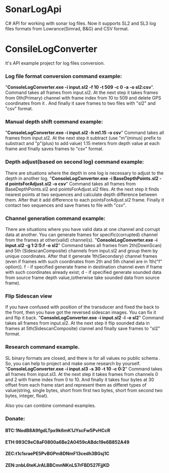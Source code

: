 # SonarLogApi
C# API for working with sonar log files.
Now it supports SL2 and SL3 log files formats from Lowrance(Simrad, B&G) and CSV format.

# ConsileLogConverter
It's API example project for log files conversion.

### Log file format conversion command example:
"**ConsoleLogConverter.exe -i input.sl2 -f 10 -t 509 -c 0 -a -o sl2:csv**".
Command takes all frames from input.sl2. At the next step it takes frames from 0th(Primary) channel with frame index 
from 10 to 509 and delete GPS coordinates from it . And finally it save frames to two files with "sl2" and "csv" format.

### Manual depth shift command example:
"**ConsoleLogConverter.exe -i input.sl2 -h m1.15 -o csv**"
Command takes all frames from input.sl2. At the next step it subtract (use "m"(minus) prefix to substract and "p"(plus) to add value) 1.15 meters from depth value at each frame and finally saves frames to "csv" format.

### Depth adjust(based on second log) command example:
There are situations where the depth in one log is necessary to adjust to the depth in another log.
"**ConsoleLogConverter.exe -i BaseDepthPoints.sl2 -d pointsForAdjust.sl2 -o csv**"
Command takes all frames from BaseDepthPoints.sl2 and pointsForAdjust.sl2 files. At the next step it finds nearest points at two sequences and calculate depth difference between them. After that it add difference to each pointsForAdjust.sl2 frame. Finally it contact two sequences and save frames to file with "csv".

### Channel generation command example:
There are situations where you have valid data at one channel and corrupt data at another. You can generate frames for specific(corrupted) channel from the frames at other(valid) channel(s).
"**ConsoleLogConverter.exe -i input.sl2 -g 1:2:5:f -o sl2**"
Command takes all frames from 2th(DownScan) and 5th (SidescanComposite) channels from input.sl2 and group them by unique coordinates.
After that it generate 1th(Secondary) channel frames (even if frames with such coordinates from 2th and 5th chanel are in 1th("f" option)).
f - if specified generate frame in destination channel even if frame with such coordinates already exist;
d - if specified generate sounded data from source frame depth value,(otherwise take sounded data from source frame).

### Flip Sidescan view
If you have confused with position of the transducer and fixed the back to the front, then you have got the reversed sidescan images. 
You can fix it and flip it back.
"**ConsoleLogConverter.exe -i input.sl2 -l -o sl2**"
Command takes all frames from input.sl2. At the next step it flip sounded data in frames at 5th(SidescanComposite) clannel and finally save frames to "sl2" format.

### Research command example.
SL binary formats are closed, and there is for all values no public schema . So, you can help to project and make some research by yourself.
"**ConsoleLogConverter.exe -i input.sl3 -s 30 -t 10 -c 0:2**"
Command takes all frames from input.sl3. At the next step it takes frames from channels 0 and 2 with frame 
index from 0 to 10.
And finally it takes four bytes at 30 offset from each frame start and represent them as differet types 
of value(string, single bytes, short from first two bytes, short from second two bytes, integer, float).

Also you can combine command examples.

### Donate:

#### BTC:1NodB8A9fgdLTpx9k6mK1JYscFw5PvHCcR
#### ETH:993C9eC8aF0800a6Be2A0459cABdc19e6B852A49
#### ZEC:t1c1sraePE5PvBGPm8DNmF13cedh3BGsj1C
#### ZEN:znbL6teKJrALBBCmnNKnLS7rFBD527FjjKD
